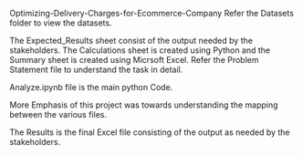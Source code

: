 Optimizing-Delivery-Charges-for-Ecommerce-Company
Refer the Datasets folder to view the datasets.

The Expected_Results sheet consist of the output needed by the stakeholders.
The Calculations sheet is created using Python and the Summary sheet is created using Micrsoft Excel.
Refer the Problem Statement file to understand the task in detail.

Analyze.ipynb file is the main python Code.

More Emphasis of this project was towards understanding the mapping between the various files.

The Results is the final Excel file consisting of the output as needed by the stakeholders.
